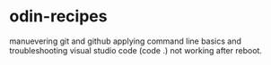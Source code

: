 # odin-recipes
manuevering git and github
applying command line basics and troubleshooting visual studio code (code .) not working after reboot.